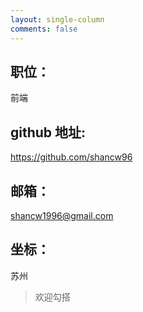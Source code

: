```yaml
---
layout: single-column
comments: false
---
```


## 职位：

前端

## github 地址:

https://github.com/shancw96

## 邮箱：

shancw1996@gmail.com

## 坐标：

苏州

> 欢迎勾搭
